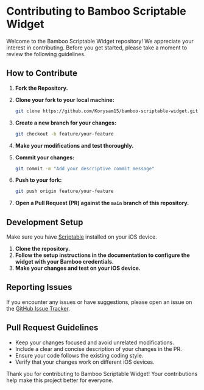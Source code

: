 # Contributing to Bamboo Scriptable Widget

Welcome to the Bamboo Scriptable Widget repository! We appreciate your interest in contributing. Before you get started, please take a moment to review the following guidelines.

## How to Contribute

1. **Fork the Repository.**
2. **Clone your fork to your local machine:**

   ```bash
   git clone https://github.com/Korysam15/bamboo-scriptable-widget.git
   ```

3. **Create a new branch for your changes:**

   ```bash
   git checkout -b feature/your-feature
   ```

4. **Make your modifications and test thoroughly.**
5. **Commit your changes:**

   ```bash
   git commit -m "Add your descriptive commit message"
   ```

6. **Push to your fork:**

   ```bash
   git push origin feature/your-feature
   ```

7. **Open a Pull Request (PR) against the `main` branch of this repository.**

## Development Setup

Make sure you have [Scriptable](https://scriptable.app/) installed on your iOS device.

1. **Clone the repository.**
2. **Follow the setup instructions in the documentation to configure the widget with your Bamboo credentials.**
3. **Make your changes and test on your iOS device.**

## Reporting Issues

If you encounter any issues or have suggestions, please open an issue on the [GitHub Issue Tracker](https://github.com/Korysam15/bamboo-scriptable-widget/issues).

## Pull Request Guidelines

- Keep your changes focused and avoid unrelated modifications.
- Include a clear and concise description of your changes in the PR.
- Ensure your code follows the existing coding style.
- Verify that your changes work on different iOS devices.

Thank you for contributing to Bamboo Scriptable Widget! Your contributions help make this project better for everyone.